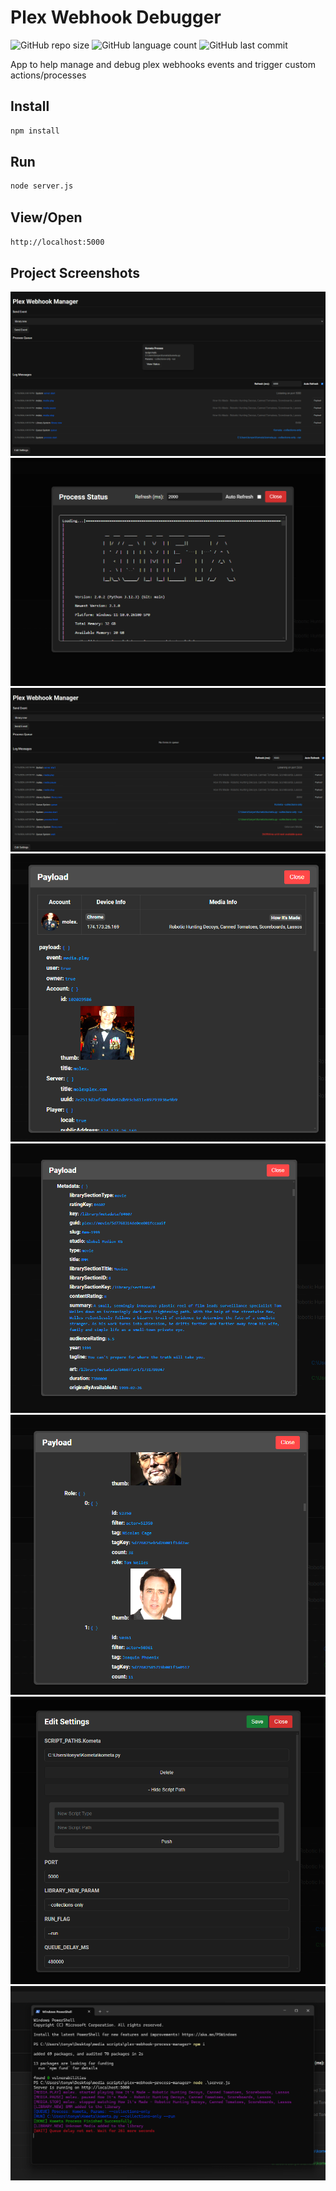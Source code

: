 

# Plex Webhook Debugger
![GitHub repo size](https://img.shields.io/github/repo-size/tonywied17/plex-webhook-debugger)
![GitHub language count](https://img.shields.io/github/languages/top/tonywied17/plex-webhook-debugger)
![GitHub last commit](https://img.shields.io/github/last-commit/tonywied17/plex-webhook-debugger)

App to help manage and debug plex webhooks events and trigger custom actions/processes

## Install
```bash
npm install
```

## Run
```bash
node server.js
```

## View/Open
`http://localhost:5000`


## Project Screenshots

![output_1](https://github.com/tonywied17/plex-webhook-debugger/blob/main/assets/output_1.png)
![output_2](https://github.com/tonywied17/plex-webhook-debugger/blob/main/assets/output_2.png)
![output_3](https://github.com/tonywied17/plex-webhook-debugger/blob/main/assets/output_3.png)
![payload_1](https://github.com/tonywied17/plex-webhook-debugger/blob/main/assets/payload_1.png)
![payload_2](https://github.com/tonywied17/plex-webhook-debugger/blob/main/assets/payload_2.png)
![payload_3](https://github.com/tonywied17/plex-webhook-debugger/blob/main/assets/payload_3.png)
![settings](https://github.com/tonywied17/plex-webhook-debugger/blob/main/assets/settings.png)
![output_log](https://github.com/tonywied17/plex-webhook-debugger/blob/main/assets/output_log.png)